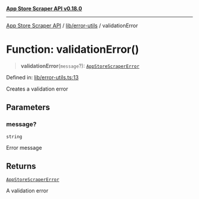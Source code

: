 [**App Store Scraper API v0.18.0**](../../../README.md)

***

[App Store Scraper API](../../../modules.md) / [lib/error-utils](../README.md) / validationError

# Function: validationError()

> **validationError**(`message`?): [`AppStoreScraperError`](../../error-types/classes/AppStoreScraperError.md)

Defined in: [lib/error-utils.ts:13](https://github.com/facundoolano/app-store-scraper/blob/113d925388ad33c5af9077ca637c241f2bf7e574/lib/error-utils.ts#L13)

Creates a validation error

## Parameters

### message?

`string`

Error message

## Returns

[`AppStoreScraperError`](../../error-types/classes/AppStoreScraperError.md)

A validation error
